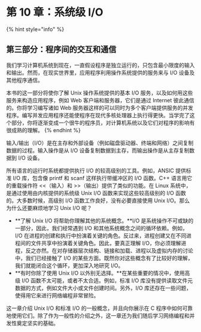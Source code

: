 # 第 10 章：系统级 I/O

{% hint style="info" %}
## 第三部分：程序间的交互和通信

我们学习计算机系统到现在，一直假设程序是独立运行的，只包含最小限度的输入和输出。然而，在现实世界里，应用程序利用操作系统提供的服务来与 I/O 设备及其他程序通信。

本书的这一部分将使你了解 Unix 操作系统提供的基本 I/O 服务，以及如何用这些服务来构造应用程序，例如 Web 客户端和服务器，它们是通过 Internet 彼此通信的。你将学习编写诸如 Web 服务器这样的可以同时为多个客户端提供服务的并发程序。编写并发应用程序还能使程序在现代多核处理器上执行得更快。当学完了这个部分，你将逐渐变成一个很牛的程序员，对计算机系统以及它们对程序的影响有很成熟的理解。
{% endhint %}

输入/输出（I/O）是在主存和外部设备（例如磁盘驱动器、终端和网络）之间复制数据的过程。输入操作是从 I/O 设备复制数据到主存，而输出操作是从主存复制数据到 I/O 设备。

所有语言的运行时系统都提供执行 I/O 的较高级别的工具。例如，ANSIC 提供标准 I/O 库，包含像 printf 和 scanf 这样执行带缓冲区的 I/O 函数。C++ 语言用它的重载操作符 &lt;&lt;（输入）和 &gt;&gt;（输出）提供了类似的功能。在 Linux 系统中，是通过使用由内核提供的系统级 Unix I/O 函数来实现这些较高级别的 I/O 函数的。大多数时候，高级别 I/O 函数工作良好，没有必要直接使用 Unix I/O。那么为什么还要麻烦地学习 Unix I/O 呢？

* **了解 Unix I/O 将帮助你理解其他的系统概念。**I/O 是系统操作不可或缺的一部分，因此，我们经常遇到 I/O 和其他系统概念之间的循环依赖。例如，I/O 在进程的创建和执行中扮演着关键的角色。反过来，进程创建又在不同进程间的文件共享中扮演着关键角色。因此，要真正理解 I/O，你必须理解进程，反之亦然。在对存储器层次结构、链接和加载、进程以及虚拟内存的讨论中，我们已经接触了 I/O 的某些方面。既然你对这些概念有了比较好的理解，我们就能闭合这个循环，更加深入地研究 I/O。
* **有时你除了使用 Unix I/O 以外别无选择。**在某些重要的情况中，使用高级 I/O 函数不太可能，或者不太合适。例如，标准 I/O 库没有提供读取文件元数据的方式，例如文件大小或文件创建时间。另外，I/O 库还存在一些问题，使得用它来进行网络编程非常冒险。

这一章介绍 Unix I/O 和标准 I/O 的一般概念，并且向你展示在 C 程序中如何可靠地使用它们。除了作为一般性的介绍之外，这一章还为我们随后学习网络编程和并发性奠定坚实的基础。

